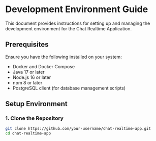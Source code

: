 # Development Environment Guide

This document provides instructions for setting up and managing the development environment for the Chat Realtime Application.

## Prerequisites

Ensure you have the following installed on your system:

-   Docker and Docker Compose
-   Java 17 or later
-   Node.js 16 or later
-   npm 8 or later
-   PostgreSQL client (for database management scripts)

## Setup Environment

### 1. Clone the Repository

```bash
git clone https://github.com/your-username/chat-realtime-app.git
cd chat-realtime-app
```

